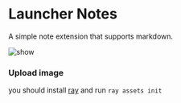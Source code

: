 # Launcher Notes

A simple note extension that supports markdown.

![show](https://github.com/fzdwx/launcher-notes/assets/65269574/9ad1d867-dee4-4e56-bc2e-9ff4accfae97)

### Upload image

you should install [ray](https://github.com/fzdwx/launcher/blob/main/launcher-native/cmd/ray/main.go) and
run `ray assets init`
